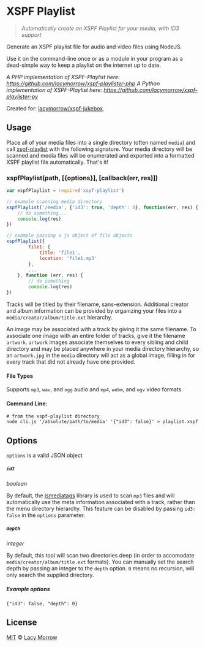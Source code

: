 XSPF Playlist
===============

> *Automatically create an XSPF Playlist for your media, with ID3 support*

Generate an XSPF playlist file for audio and video files using NodeJS.

Use it on the command-line once or as a module in your program as a dead-simple way to keep a playlist on the internet up to date. 

_A PHP implementation of XSPF-Playlist here: https://github.com/lacymorrow/xspf-playlister-php_
_A Python implementation of XSPF-Playlist here: https://github.com/lacymorrow/xspf-playlister-py_

Created for: [lacymorrow/xspf-jukebox](https://github.com/lacymorrow/xspf-jukebox).

## Usage
Place all of your media files into a single directory (often named `media`) and call [xspf-playlist](https://github.com/lacymorrow/xspf-playlist) with the following signature. Your media directory will be scanned and media files will be enumerated and exported into a formatted XSPF playlist file automatically. That's it!

### xspfPlaylist(path, [{options}], [callback(err, res)])

```javascript
var xspfPlaylist = require('xspf-playlist')

// example scanning media directory
xspfPlaylist('/media', {'id3': true, 'depth': 0}, function(err, res) {
	// do something...
	console.log(res)
})

// example passing a js object of file objects
xspfPlaylist({
		file1: {
			title: 'file1',
			location: 'file1.mp3'
		},
		...
	}, function (err, res) {
		// do something
		console.log(res)
})
```

Tracks will be titled by their filename, sans-extension. Additional creator and album information can be provided by organizing your files into a `media/creator/album/title.ext` hierarchy. 

An image may be associated with a track by giving it the same filename. To associate one image with an entire folder of tracks, give it the filename `artwork`. `artwork` images associate themselves to every sibling and child directory and may be placed anywhere in your media directory hierarchy, so an `artwork.jpg` in the `media` directory will act as a global image, filling in for every track that did not already have one provided.

#### File Types

Supports `mp3`, `wav`, and `ogg` audio and `mp4`, `webm`, and `ogv` video formats. 

#### Command Line:

```
# from the xspf-playlist directory
node cli.js '/absolute/path/to/media' '{"id3": false}' > playlist.xspf
```

## Options

`options` is a valid JSON object

##### `id3`
_boolean_

By default, the [jsmediatags](https://github.com/aadsm/jsmediatags) library is used to scan `mp3` files and will automatically use the meta information associated with a track, rather than the menu directory hierarchy. This feature can be disabled by passing `id3: false` in the `options` parameter.

##### `depth`
_integer_

By default, this tool will scan two directories deep (in order to accomodate `media/creator/album/title.ext` formats). You can manually set the search depth by passing an integer to the `depth` option. `0` means no recursion, will only search the supplied directory.

##### Example options

`{"id3": false, "depth": 0}`



## License

[MIT](http://opensource.org/licenses/MIT) © [Lacy Morrow](http://lacymorrow.com)